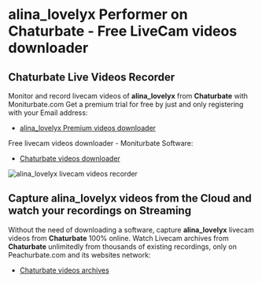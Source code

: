 # alina_lovelyx Performer on Chaturbate - Free LiveCam videos downloader

## Chaturbate Live Videos Recorder

Monitor and record livecam videos of **alina_lovelyx** from **Chaturbate** with Moniturbate.com
Get a premium trial for free by just and only registering with your Email address:
* [alina_lovelyx Premium videos downloader](https://moniturbate.com/request-demo-licence-key.html)

Free livecam videos downloader - Moniturbate Software:
* [Chaturbate videos downloader](https://moniturbate.com/moniturbate-download-software.html)

![alina_lovelyx livecam videos recorder](https://peachurnet.com/templates/moniturbate-software.png)


## Capture alina_lovelyx videos from the Cloud and watch your recordings on Streaming

Without the need of downloading a software, capture **alina_lovelyx** livecam videos from **Chaturbate** 100% online.
Watch Livecam archives from **Chaturbate** unlimitedly from thousands of existing recordings, only on Peachurbate.com and its websites network:
* [Chaturbate videos archives](https://peachurnet.com/)